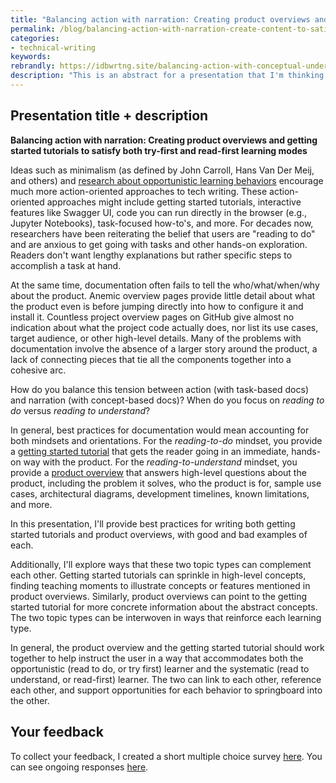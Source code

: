 ```yaml
---
title: "Balancing action with narration: Creating product overviews and getting started tutorials to satisfy both try-first and read-first learning modes"
permalink: /blog/balancing-action-with-narration-create-content-to-satisfy-opportunistic-and-systematic/
categories:
- technical-writing
keywords:
rebrandly: https://idbwrtng.site/balancing-action-with-conceptual-undersanding
description: "This is an abstract for a presentation that I'm thinking about creating. In a nutshell, the presentation focuses on finding the right balance between action-oriented task writing and big picture narrative product overviews &mdash; both of which seem to be opposing but complementary content types in technical communication. I'm floating this presentation draft here to gather feedback and refine the direction a bit more."
---
```


## Presentation title + description

**Balancing action with narration: Creating product overviews and getting started tutorials to satisfy both try-first and read-first learning modes**

Ideas such as minimalism (as defined by John Carroll, Hans Van Der Meij, and others) and [research about opportunistic learning behaviors](/learnapidoc/docapiscode_research_on_documenting_code.html) encourage much more action-oriented approaches to tech writing. These action-oriented approaches might include getting started tutorials, interactive features like Swagger UI, code you can run directly in the browser (e.g., Jupyter Notebooks), task-focused how-to's, and more. For decades now, researchers have been reiterating the belief that users are "reading to do" and are anxious to get going with tasks and other hands-on exploration. Readers don't want lengthy explanations but rather specific steps to accomplish a task at hand.

At the same time, documentation often fails to tell the who/what/when/why about the product. Anemic overview pages provide little detail about what the product even is before jumping directly into how to configure it and install it. Countless project overview pages on GitHub give almost no indication about what the project code actually does, nor list its use cases, target audience, or other high-level details. Many of the problems with documentation involve the absence of a larger story around the product, a lack of connecting pieces that tie all the components together into a cohesive arc.

How do you balance this tension between action (with task-based docs) and narration (with concept-based docs)? When do you focus on *reading to do* versus *reading to understand*?

In general, best practices for documentation would mean accounting for both mindsets and orientations. For the *reading-to-do* mindset, you provide a [getting started tutorial](/learnapidoc/docapis_doc_getting_started_section.html) that gets the reader going in an immediate, hands-on way with the product. For the *reading-to-understand* mindset, you provide a [product overview](/learnapidoc/docapis_doc_overview.html) that answers high-level questions about the product, including the problem it solves, who the product is for, sample use cases, architectural diagrams, development timelines, known limitations, and more.

In this presentation, I'll provide best practices for writing both getting started tutorials and product overviews, with good and bad examples of each.

Additionally, I'll explore ways that these two topic types can complement each other. Getting started tutorials can sprinkle in high-level concepts, finding teaching moments to illustrate concepts or features mentioned in product overviews. Similarly, product overviews can point to the getting started tutorial for more concrete information about the abstract concepts. The two topic types can be interwoven in ways that reinforce each learning type.

In general, the product overview and the getting started tutorial should work together to help instruct the user in a way that accommodates both the opportunistic (read to do, or try first) learner and the systematic (read to understand, or read-first) learner. The two can link to each other, reference each other, and support opportunities for each behavior to springboard into the other.

## Your feedback

To collect your feedback, I created a short multiple choice survey [here](https://www.questionpro.com/t/AOaGwZmV4G). You can see ongoing responses [here](https://www.questionpro.com/t/7Bl4niZmV4G).
